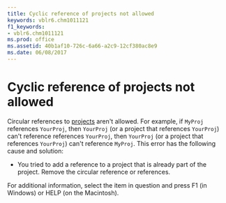 ```yaml
---
title: Cyclic reference of projects not allowed
keywords: vblr6.chm1011121
f1_keywords:
- vblr6.chm1011121
ms.prod: office
ms.assetid: 40b1af10-726c-6a66-a2c9-12cf380ac8e9
ms.date: 06/08/2017
---
```



# Cyclic reference of projects not allowed

Circular references to [projects](../../Glossary/vbe-glossary.md) aren't allowed. For example, if `MyProj` references `YourProj`, then  `YourProj` (or a project that references `YourProj`) can't reference references  `YourProj`, then  `YourProj` (or a project that references `YourProj`) can't reference  `MyProj`. This error has the following cause and solution:



- You tried to add a reference to a project that is already part of the project. Remove the circular reference or references.
    

For additional information, select the item in question and press F1 (in Windows) or HELP (on the Macintosh).

